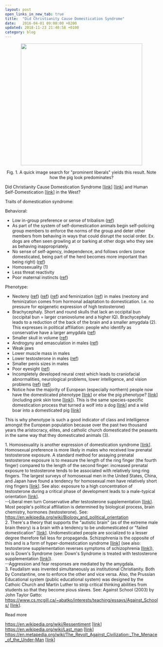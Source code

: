 ```yaml
---
layout: post
open_links_in_new_tab: true
title:  "Did Christianity Cause Domestication Syndrome"
date:   2016-04-01 09:00:00 +0200
updated: 2018-11-23 21:40:58 +0100
category: blog
---
```


<p align="center">
<img src="https://blogger.googleusercontent.com/img/b/R29vZ2xl/AVvXsEgHWOQYKN1dT7B0H6x8Sx2WLDtHViTUdyDCkLIh0XC71lNNAnmbToY6zUUapq9bKu-LLidHY0NwLejEaLSC0DDDq1HgO8aereBZk3mWs4OcbxiUUIcEJqX6BCktLNA7XGehlrMAt9C2InwTKN3BmOHs-MCyfxaTICSg-dOHMeMvsUniH3MH5zQWOya8NKY/s4000/collage.jpg" width="400">
</p>

<p align="center">Fig. 1. A quick image search for "prominent liberals" yields this result. Note how the pig look predominates?</p>

Did Christianity Cause Domestication Syndrome \[[link](https://en.wikipedia.org/wiki/Domestication_syndrome)\] \[[link](https://www.ncbi.nlm.nih.gov/pmc/articles/PMC5646786/#!po=8.25243)\] and Human Self-Domestication \[[link](https://en.wikipedia.org/wiki/Self-domestication)\] in the West?

Traits of domestication syndrome:

Behavioral:

*   Low in-group preference or sense of tribalism ([ref](https://www.sciencedirect.com/science/article/pii/S0376635723000888))
*   As part of the system of self-domestication animals begin self-policing group members to enforce the norms of the group and deter other members from behaving in ways that could disrupt the social order. Ex. dogs are often seen growling at or barking at other dogs who they see as behaving inappropriately.
*   No sense of self-agency, independence, and follows orders (once domesticated, being part of the herd becomes more important than being right) ([ref](https://link.springer.com/article/10.1007/s40656-020-00315-0))
*   Homosexuality (1)
*   Less threat reactivity
*   Poor maternal instincts ([ref](https://www.ncbi.nlm.nih.gov/pmc/articles/PMC5857534/))

Phenotype:

*   Neoteny ([ref](https://www.ncbi.nlm.nih.gov/pmc/articles/PMC4096361/)) ([ref](https://www.ncbi.nlm.nih.gov/pmc/articles/PMC5646786/)) ([ref](https://incels.wiki/w/Neoteny)) and feminization ([ref](https://incels.wiki/w/Feminization)) in males (neotony and feminization comes from hormonal adaptation to domestication. I.e. no pressure for epigenetic expression of high testosterone)
*   Brachycephaly. Short and round skulls that lack an occipital bun (occipital bun = larger craniovolume and a higher IQ). Brachycephaly leads to a reduction of the back of the brain and a smaller amygdala (2). This expresses in political affiliation: people who identify as conservative have a larger amygdala ([ref](https://phys.org/news/2024-09-political-ideology-differences-brain-previously.html)) 
*   Smaller skull in volume ([ref](https://www.ncbi.nlm.nih.gov/pmc/articles/PMC5646786/#!po=8.25243/))
*   Androgyny and emasculation in males ([ref](https://link.springer.com/article/10.1007/s40750-019-00126-z))
*   Weak jaws
*   Lower muscle mass in males
*   Lower testosterone in males ([ref](https://www.biorxiv.org/content/biorxiv/early/2018/08/01/143875.full.pdf))
*   Smaller penis sizes in males
*   Poor eyesight ([ref](https://books.google.ca/books?id=hEy4AAAAIAAJ&redir_esc=y))
*   Incompletely developed neural crest which leads to craniofacial abnormalities, neurological problems, lower intelligence, and vision problems ([ref](https://pmc.ncbi.nlm.nih.gov/articles/PMC8633094/)) ([ref](https://www.sciencedaily.com/releases/2014/07/140714100122.htm/))
*   Notice how the majority of European (especially northern) people now have the domesticated phenotype \[[link](http://humanphenotypes.net/basic/Alpinid.html)\] or else the pig phenotype? \[[link](http://humanphenotypes.net/Borreby.html)\] (including pink skin tone \[[link](https://en.wikipedia.org/wiki/Piebald)\]). This is the same species-specific domestication process that turned a wolf into a dog \[[link](https://blogger.googleusercontent.com/img/b/R29vZ2xl/AVvXsEgeSGC_O5_OZYOjFaf9X2b3IGFI2pMPPPILGE2rzzUWfYxgxFatcP81ZTa6BPMn4xLUPjASDJX41whJGBZgGuMefddh-OXbKLzeChjUF2K4uQaVMMEI1A__HSnsL1LfRbxFQm2RdSt-4RLcGAXqokw5E54pW4i8OXTsScuMdgeSLkDAVtuiwpOxXMyWl9E/s1500/wolfvsdog.jpg)\] and a wild boar into a domesticated pig \[[link](https://blogger.googleusercontent.com/img/b/R29vZ2xl/AVvXsEgT_wCGxsxJY-7-NPKEliqxVFLud2sWiXE_wFQr7tS1G3-hqk2kmZzoy1UaKbN8kq8RCrFb6SygHVRWNGMjCC93zNc7w1nYX0oQypFf-sEenu_XjIE-GVHUU7uLXydpcjQKdilC2zmowNn4yGvsO8MqAwYyjdQgUpem4CjnFFaF7D_47oI42wyzaagTRnI/s1536/wild-boar-vs-pig-collage.jpg)\]

This is why phenotype is such a good indicator of class and intelligence amongst the European population because over the past two thousand years the aristocracy, elites, and catholic church domesticated the peasants in the same way that they domesticated animals (3). 

1\. Homosexuality is another expression of domestication syndrome [[link](https://www.frontiersin.org/journals/psychology/articles/10.3389/fpsyg.2019.02955/full)]. Homosexual preference is more likely in males who received low prenatal testosterone exposure. A standard method for assaying prenatal testosterone exposure is to measure the length of the ring finger (the fourth finger) compared to the length of the second finger: increased prenatal exposure to testosterone tends to be associated with relatively long ring fingers. The largest surveys of homosexual men in the United States, China, and Japan have found a tendency for homosexual men have relatively short ring fingers [[link](https://pubmed.ncbi.nlm.nih.gov/12872893/)]. See also: exposure to a high concentration of testosterone during a critical phase of development leads to a male-typical orientation [[link](https://pmc.ncbi.nlm.nih.gov/articles/PMC3739566/)]. \
--Liberal men turn Conservative after testosterone supplementation [[link](https://www.openicpsr.org/openicpsr/project/155441/version/V1/view)\]. Most people's political affiliation is determined by biological process, brain chemistry, hormones (testosterone). See: https://en.wikipedia.org/wiki/Biology_and_political_orientation \
2\. There's a theory that supports the "autistic brain" (as of the extreme male brain theory) is a brain with a tendency to be undomesticated or "failed domestication" [[link](https://www.psychologytoday.com/gb/blog/the-imprinted-brain/201608/autism-and-domestication-syndrome-in-humans)\]. Undomesticated people are socialized to a lesser degree therefore fall less for propaganda. Schizophrenia is the opposite of this and is a form of hyper-domestication syndrome [[link](https://www.psychologytoday.com/us/blog/the-imprinted-brain/201609/schizophrenics-hyper-domesticated-humans)] (see also: testosterone supplementation reverses symptoms of schizophrenia [[link](https://pubmed.ncbi.nlm.nih.gov/18626263/)\]), so is Down's Syndrome (see: Down's Syndrome is treated with testosterone supplementation [[link](https://www.theguardian.com/society/2022/sep/01/hormone-therapy-may-boost-brain-function-for-people-with-downs-syndrome-study-finds)]).  \
--Aggression and fear responses are mediated by the amygdala. \
3\. Feudalism was invented simultaneously as institutional Christianity. Both by Constantine, one to enforce the other and vice versa. Also, the Prussian Educational system (public educational system) was designed by the Cathoic Church and Martin Luther to strip critical thinking abilities from students so that they become pious slaves. See: Against School (2003) by John Taylor Gatto: https://www.cs.mcgill.ca/~abatko/interests/teaching/essays/Against_Schools/ [[link](https://www.cs.mcgill.ca/~abatko/interests/teaching/essays/Against_Schools/)\]. 

Read more

https://en.wikipedia.org/wiki/Ressentiment [[link](https://en.wikipedia.org/wiki/Ressentiment)] \
https://en.wikipedia.org/wiki/Last_man [[link](https://en.wikipedia.org/wiki/Last_man)] \
https://en.metapedia.org/wiki/The_Revolt_Against_Civilization:_The_Menace_of_the_Under-Man [[link](https://en.metapedia.org/wiki/The_Revolt_Against_Civilization:_The_Menace_of_the_Under-Man)]
